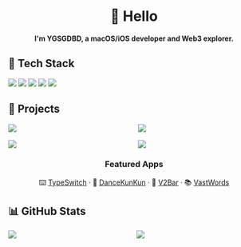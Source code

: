 # <div align="center">👋 Hello</div>

<div align="center">
  <b>I'm YGSGDBD, a macOS/iOS developer and Web3 explorer.</b>
</div>

## 🚀️ Tech Stack

<div align="left">
  <img src="https://img.shields.io/badge/-Swift-FA7343?style=flat-square&logo=swift&logoColor=white" />
  <img src="https://img.shields.io/badge/-SwiftUI-0D96F6?style=flat-square&logo=swift&logoColor=white" />
  <img src="https://img.shields.io/badge/-macOS-000000?style=flat-square&logo=apple&logoColor=white" />
  <img src="https://img.shields.io/badge/-Xcode-147EFB?style=flat-square&logo=xcode&logoColor=white" />
  <img src="https://img.shields.io/badge/-Combine-FA7343?style=flat-square&logo=swift&logoColor=white" />
</div>

## 🚀 Projects

<div style="display: grid; grid-template-columns: repeat(2, 1fr); gap: 16px;">

<a href="https://github.com/ygsgdbd/TypeSwitch">
  <img align="center" src="https://github-readme-stats.vercel.app/api/pin/?username=ygsgdbd&repo=TypeSwitch&theme=vue&hide_border=true&title_color=3C9566&icon_color=3C9566&text_color=3C9566&bg_color=f6f8fa" />
</a>
<a href="https://github.com/ygsgdbd/DanceKunKun">
  <img align="center" src="https://github-readme-stats.vercel.app/api/pin/?username=ygsgdbd&repo=DanceKunKun&theme=vue&hide_border=true&title_color=3C9566&icon_color=3C9566&text_color=3C9566&bg_color=f6f8fa" />
</a>
<a href="https://github.com/ygsgdbd/V2Bar">
  <img align="center" src="https://github-readme-stats.vercel.app/api/pin/?username=ygsgdbd&repo=V2Bar&theme=vue&hide_border=true&title_color=3C9566&icon_color=3C9566&text_color=3C9566&bg_color=f6f8fa" />
</a>
<a href="https://github.com/ygsgdbd/VastWords">
  <img align="center" src="https://github-readme-stats.vercel.app/api/pin/?username=ygsgdbd&repo=VastWords&theme=vue&hide_border=true&title_color=3C9566&icon_color=3C9566&text_color=3C9566&bg_color=f6f8fa" />
</a>

</div>

<div align="center">

### Featured Apps

⌨️ [TypeSwitch](https://github.com/ygsgdbd/TypeSwitch) · 🕺 [DanceKunKun](https://github.com/ygsgdbd/DanceKunKun) · 🚀 [V2Bar](https://github.com/ygsgdbd/V2Bar) · 📚 [VastWords](https://github.com/ygsgdbd/VastWords)

</div>

## 📊 GitHub Stats

<div style="display: grid; grid-template-columns: repeat(2, 1fr); gap: 10px;">
  <img src="https://github-readme-stats.vercel.app/api?username=ygsgdbd&show_icons=true&theme=vue&hide_border=true&count_private=true&title_color=3C9566&icon_color=3C9566&text_color=3C9566&bg_color=f6f8fa" />
  <img src="https://github-readme-streak-stats.herokuapp.com/?user=ygsgdbd&theme=vue&hide_border=true&ring=3C9566&fire=3C9566&currStreakNum=3C9566&sideNums=3C9566&currStreakLabel=3C9566&sideLabels=3C9566&dates=3C9566&background=f6f8fa" />
</div>
